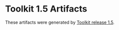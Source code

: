 # Toolkit 1.5 Artifacts

These artifacts were generated by
[Toolkit release 1.5](https://www.isara.com/toolkit/1.5/README.html).
